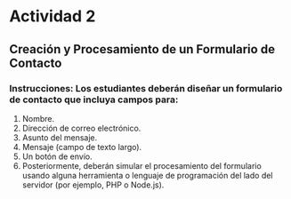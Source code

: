 # Actividad 2


## Creación y Procesamiento de un Formulario de Contacto


### Instrucciones: Los estudiantes deberán diseñar un formulario de contacto que incluya campos para:

1. Nombre.
2. Dirección de correo electrónico.
3. Asunto del mensaje.
4. Mensaje (campo de texto largo).
5. Un botón de envío.
6. Posteriormente, deberán simular el procesamiento del formulario usando alguna herramienta o lenguaje de programación del lado del servidor (por ejemplo, PHP o Node.js).